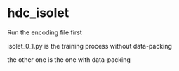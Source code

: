 # hdc_isolet
Run the encoding file first

isolet_0_1.py is the training process without data-packing

the other one is the one with data-packing
